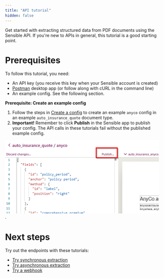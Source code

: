```yaml
---
title: "API tutorial"
hidden: false
---
```


Get started with extracting structured data from PDF documents using the Sensible API. If you're new to APIs in general, this tutorial is a good starting point.

Prerequisites
====

To follow this tutorial, you need:

- An API key (you receive this key when your Sensible account is created) 
-  [Postman](https://www.postman.com/) desktop app (or follow along with cURL in the command line)
-  An example config. See the following section.

**Prerequisite: Create an example config**

1. Follow the steps in [Create a config](doc:quickstart#section-create-the-config) to create an example `anyco` config in an example  `auto_insurance_quote` document type. 
2. **Important!** Remember to click **Publish** in the Sensible app to publish your config. The API calls in these tutorials fail without the published example config.

![](https://raw.githubusercontent.com/sensible-hq/sensible-docs/main/readme-sync/assets/v0/images/quickstart_publish_config.png).

 

Next steps
====

Try out the endpoints with these tutorials:

- [Try synchronous extraction](doc:api-tutorial-sync)
- [Try asynchronous extraction](doc:api-tutorial-async-1)
- [Try a webhook](doc:api-tutorial-webhook)
